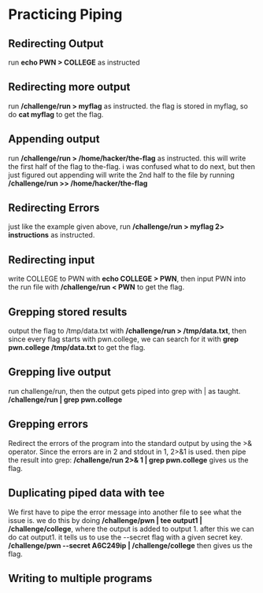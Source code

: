 # Practicing Piping

## Redirecting Output

run **echo PWN > COLLEGE** as instructed

## Redirecting more output

run **/challenge/run > myflag** as instructed. the flag is stored in myflag, so do **cat myflag** to get the flag.

## Appending output

run **/challenge/run > /home/hacker/the-flag** as instructed. this will write the first half of the flag to the-flag. i was confused what to do next, but then just figured out appending will write the 2nd half to the file by running **/challenge/run >> /home/hacker/the-flag**

## Redirecting Errors

just like the example given above, run **/challenge/run > myflag 2> instructions** as instructed.

## Redirecting input

write COLLEGE to PWN with **echo COLLEGE > PWN**, then input PWN into the run file with **/challenge/run < PWN** to get the flag.

## Grepping stored results

output the flag to /tmp/data.txt with **/challenge/run > /tmp/data.txt**, then since every flag starts with pwn.college, we can search for it with **grep pwn.college /tmp/data.txt** to get the flag.

## Grepping live output

run challenge/run, then the output gets piped into grep with | as taught. **/challenge/run | grep pwn.college**

## Grepping errors  

Redirect the errors of the program into the standard output by using the >& operator. Since the errors are in 2 and stdout in 1, 2>&1 is used. then pipe the result into grep: **/challenge/run 2>& 1 | grep pwn.college** gives us the flag.

## Duplicating piped data with tee

We first have to pipe the error message into another file to see what the issue is. we do this by doing **/challenge/pwn | tee output1 | /challenge/college**, where the output is added to output 1. after this we can do cat output1. it tells us to use the --secret flag with a given secret key. **/challenge/pwn --secret A6C249ip | /challenge/college** then gives us the flag.

## Writing to multiple programs